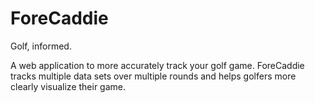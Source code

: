 # ForeCaddie

Golf, informed.

A web application to more accurately track your golf game. ForeCaddie tracks multiple data sets over multiple rounds and helps golfers more clearly visualize their game. 
